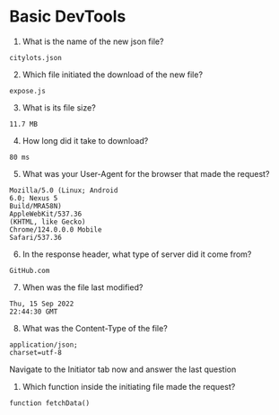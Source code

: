 # Basic DevTools

1. What is the name of the new json file?

`citylots.json`

2. Which file initiated the download of the new file?

`expose.js`

3. What is its file size?

`11.7 MB`

4. How long did it take to download?

`80 ms`

5. What was your User-Agent for the browser that made the request?

```
Mozilla/5.0 (Linux; Android
6.0; Nexus 5
Build/MRA58N)
AppleWebKit/537.36
(KHTML, like Gecko)
Chrome/124.0.0.0 Mobile
Safari/537.36 
```

6. In the response header, what type of server did it come from?

`GitHub.com`

7. When was the file last modified?

```
Thu, 15 Sep 2022
22:44:30 GMT
```

8. What was the Content-Type of the file?

```
application/json;
charset=utf-8
```

Navigate to the Initiator tab now and answer the last question

1. Which function inside the initiating file made the request?

 `function fetchData()`